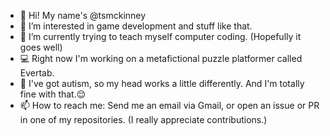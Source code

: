 - 👋 Hi! My name's @tsmckinney
- 👀 I’m interested in game development and stuff like that.
- 🌱 I’m currently trying to teach myself computer coding. (Hopefully it goes well)
- 💻 Right now I'm working on a metafictional puzzle platformer called Evertab.
- 💭 I've got autism, so my head works a little differently. And I'm totally fine with that.😌
- 📫 How to reach me: Send me an email via Gmail, or open an issue or PR in one of my repositories. (I really appreciate contributions.)

<!---
tsmckinney/tsmckinney is a ✨ special ✨ repository because its `README.md` (this file) appears on your GitHub profile.
You can click the Preview link to take a look at your changes.
--->
